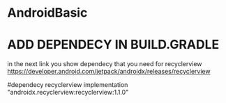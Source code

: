 # AndroidBasic

# ADD DEPENDECY IN BUILD.GRADLE
in the next link you show dependecy that you need for  recyclerview
https://developer.android.com/jetpack/androidx/releases/recyclerview

#dependecy recyclerview
implementation "androidx.recyclerview:recyclerview:1.1.0"